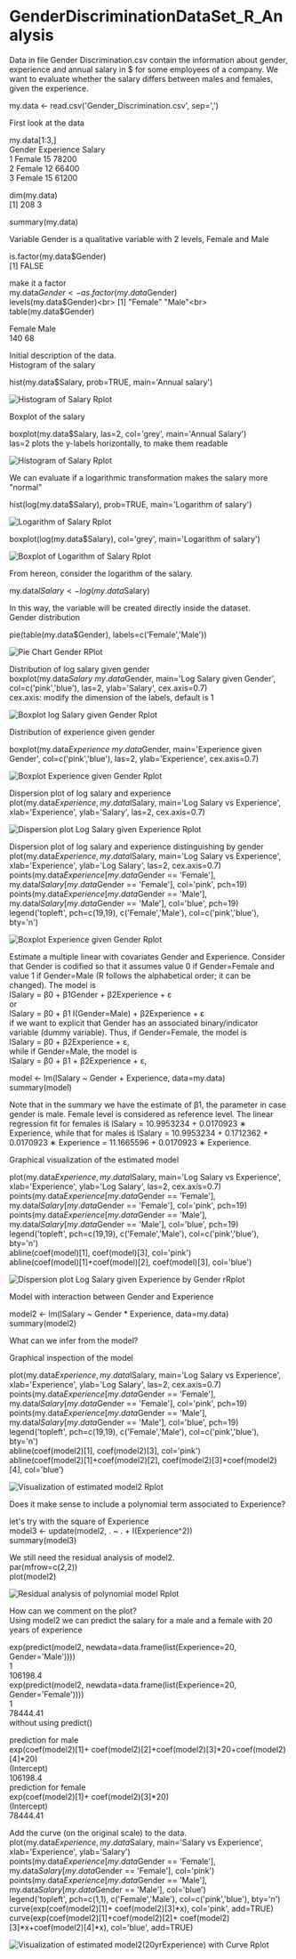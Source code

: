 # GenderDiscriminationDataSet_R_Analysis
Data in file Gender Discrimination.csv contain the information about gender, experience and annual salary in $ for some employees of a company. We want to evaluate whether the salary differs between males and females, given the experience. <br>

my.data <- read.csv('Gender_Discrimination.csv', sep=',') <br>

First look at the data <br>

my.data[1:3,] <br>
   Gender  Experience  Salary<br>
1  Female    15         78200<br>
2  Female    12         66400<br>
3  Female    15         61200<br>

dim(my.data)<br>
[1] 208 3<br>

summary(my.data)<br>

Variable Gender is a qualitative variable with 2 levels, Female and Male<br>

is.factor(my.data$Gender)<br>
[1] FALSE<br>

make it a factor<br>
my.data$Gender <- as.factor(my.data$Gender)<br>
levels(my.data$Gender)<br>
[1] "Female" "Male"<br>
table(my.data$Gender)<br>

Female    Male<br>
 140      68<br>
 
Initial description of the data.<br>
Histogram of the salary<br>

hist(my.data$Salary, prob=TRUE, main='Annual salary')<br>

![Histogram of Salary Rplot](https://github.com/adnantheanalyst/GenderDiscriminationDataSet_R_Analysis/assets/16821246/8b1cdf8f-8252-42d0-a54f-1ef9c582a9c0)

Boxplot of the salary<br>

boxplot(my.data$Salary, las=2, col='grey', main='Annual Salary')<br>
las=2 plots the y-labels horizontally, to make them readable<br>

![Histogram of Salary Rplot](https://github.com/adnantheanalyst/GenderDiscriminationDataSet_R_Analysis/assets/16821246/3acf9aa6-99b8-4757-b67c-5e76ffd5d467)

We can evaluate if a logarithmic transformation makes the salary more "normal"<br>

hist(log(my.data$Salary), prob=TRUE, main='Logarithm of salary')<br>

![Logarithm of Salary Rplot](https://github.com/adnantheanalyst/GenderDiscriminationDataSet_R_Analysis/assets/16821246/689bd87e-0a65-426f-954b-153d89ee0b55)

boxplot(log(my.data$Salary), col='grey', main='Logarithm of salary')<br>

![Boxplot of Logarithm of Salary Rplot](https://github.com/adnantheanalyst/GenderDiscriminationDataSet_R_Analysis/assets/16821246/87f92f8e-fa1d-425b-986b-35c23afd1d13)

From hereon, consider the logarithm of the salary.<br>

my.data$lSalary <- log(my.data$Salary)<br>

In this way, the variable will be created directly inside the dataset.<br>
Gender distribution<br>

pie(table(my.data$Gender), labels=c('Female','Male'))<br>

![Pie Chart Gender RPlot](https://github.com/adnantheanalyst/GenderDiscriminationDataSet_R_Analysis/assets/16821246/98a40263-c9f5-404d-b4d3-5aea8614a62c)

Distribution of log salary given gender<br>
boxplot(my.data$Salary~my.data$Gender, main='Log Salary given Gender', col=c('pink','blue'), las=2, ylab='Salary', cex.axis=0.7)<br>
cex.axis: modify the dimension of the labels, default is 1<br>


![Boxplot log Salary given Gender Rplot](https://github.com/adnantheanalyst/GenderDiscriminationDataSet_R_Analysis/assets/16821246/454a8364-bb96-4b2c-9903-59ccc0e4fc93)

Distribution of experience given gender<br>

boxplot(my.data$Experience~my.data$Gender, main='Experience given Gender', col=c('pink','blue'), las=2, ylab='Experience', cex.axis=0.7)<br>

![Boxplot Experience given Gender Rplot](https://github.com/adnantheanalyst/GenderDiscriminationDataSet_R_Analysis/assets/16821246/3ba35707-28c7-4241-bfa8-a952692f11c6)

Dispersion plot of log salary and experience<br>
plot(my.data$Experience, my.data$lSalary, main='Log Salary vs Experience', xlab='Experience', ylab='Salary', las=2, cex.axis=0.7)<br>

![Dispersion plot Log Salary given Experience Rplot](https://github.com/adnantheanalyst/GenderDiscriminationDataSet_R_Analysis/assets/16821246/5f0b3527-967a-47ed-86e3-f7e5eabb55fb)

Dispersion plot of log salary and experience distinguishing by gender<br>
plot(my.data$Experience, my.data$lSalary, main='Log Salary vs Experience', xlab='Experience', ylab='Log Salary', las=2, cex.axis=0.7)<br>
points(my.data$Experience[my.data$Gender == 'Female'], my.data$lSalary[my.data$Gender == 'Female'], col='pink', pch=19)<br>
points(my.data$Experience[my.data$Gender == 'Male'], my.data$lSalary[my.data$Gender == 'Male'], col='blue', pch=19)<br>
legend('topleft', pch=c(19,19), c('Female','Male'), col=c('pink','blue'), bty='n')<br>

![Boxplot Experience given Gender Rplot](https://github.com/adnantheanalyst/GenderDiscriminationDataSet_R_Analysis/assets/16821246/293399dc-2adf-4151-8a7f-f121d2434285)

Estimate a multiple linear with covariates Gender and Experience. Consider that Gender is codified so that it assumes value 0 if Gender=Female and value 1 if Gender=Male (R follows the alphabetical order; it can be changed). The model is<br>
                           lSalary = β0 + β1Gender + β2Experience + ε<br>
or<br>
                      lSalary = β0 + β1 I(Gender=Male) + β2Experience + ε<br>
if we want to explicit that Gender has an associated binary/indicator variable (dummy variable). Thus, if Gender=Female, the model is<br>
                                lSalary = β0 + β2Experience + ε,<br>
while if Gender=Male, the model is<br>
                              lSalary = β0 + β1 + β2Experience + ε,<br>
                              
model <- lm(lSalary ~ Gender + Experience, data=my.data)<br>
summary(model)<br>

Note that in the summary we have the estimate of β1, the parameter in case gender is male. Female level is considered as reference level. The linear regression fit for females iŝ lSalary = 10.9953234 + 0.0170923 ∗ Experience, while that for males iŝ lSalary = 10.9953234 + 0.1712362 + 0.0170923 ∗ Experience = 11.1665596 + 0.0170923 ∗ Experience.<br>

Graphical visualization of the estimated model<br>

plot(my.data$Experience, my.data$lSalary, main='Log Salary vs Experience', xlab='Experience', ylab='Log Salary', las=2, cex.axis=0.7)<br>
points(my.data$Experience[my.data$Gender == 'Female'], my.data$lSalary[my.data$Gender == 'Female'], col='pink', pch=19)<br>
points(my.data$Experience[my.data$Gender == 'Male'], my.data$lSalary[my.data$Gender == 'Male'], col='blue', pch=19)<br>
legend('topleft', pch=c(19,19), c('Female','Male'), col=c('pink','blue'), bty='n')<br>
abline(coef(model)[1], coef(model)[3], col='pink')<br>
abline(coef(model)[1]+coef(model)[2], coef(model)[3], col='blue')<br>

![Dispersion plot Log Salary given Experience by Gender rRplot](https://github.com/adnantheanalyst/GenderDiscriminationDataSet_R_Analysis/assets/16821246/7df67a38-5e51-47c8-a451-bbf67fc29e14)

Model with interaction between Gender and Experience<br>

model2 <- lm(lSalary ~ Gender * Experience, data=my.data)<br>
summary(model2)<br>

What can we infer from the model?<br>


Graphical inspection of the model<br>

plot(my.data$Experience, my.data$lSalary, main='Log Salary vs Experience', xlab='Experience', ylab='Log Salary', las=2, cex.axis=0.7)<br>
points(my.data$Experience[my.data$Gender == 'Female'], my.data$lSalary[my.data$Gender == 'Female'], col='pink', pch=19)<br>
points(my.data$Experience[my.data$Gender == 'Male'], my.data$lSalary[my.data$Gender == 'Male'], col='blue', pch=19)<br>
legend('topleft', pch=c(19,19), c('Female','Male'), col=c('pink','blue'), bty='n')<br>
abline(coef(model2)[1], coef(model2)[3], col='pink')<br>
abline(coef(model2)[1]+coef(model2)[2], coef(model2)[3]+coef(model2)[4], col='blue')<br>

![Visualization of estimated model2 Rplot](https://github.com/adnantheanalyst/GenderDiscriminationDataSet_R_Analysis/assets/16821246/23da481e-83bc-4ae3-bc1c-5b534e8dce81)

Does it make sense to include a polynomial term associated to Experience?<br>

let's try with the square of Experience<br>
model3 <- update(model2, . ~ . + I(Experience^2))<br>
summary(model3)<br>

We still need the residual analysis of model2.<br>
par(mfrow=c(2,2))<br>
plot(model2)<br>


![Residual analysis of polynomial model Rplot](https://github.com/adnantheanalyst/GenderDiscriminationDataSet_R_Analysis/assets/16821246/11c2bb71-006e-437a-9ec8-73b8dea36114)

How can we comment on the plot?<br>
Using model2 we can predict the salary for a male and a female with 20 years of experience<br>

exp(predict(model2, newdata=data.frame(list(Experience=20, Gender='Male'))))<br>
1<br>
106198.4<br>
exp(predict(model2, newdata=data.frame(list(Experience=20, Gender='Female'))))<br>
1<br>
78444.41<br>
without using predict()<br>

prediction for male<br>
exp(coef(model2)[1]+ coef(model2)[2]+coef(model2)[3]*20+coef(model2)[4]*20)<br>
(Intercept)<br>
106198.4<br>
prediction for female<br>
exp(coef(model2)[1]+ coef(model2)[3]*20)<br>
(Intercept)<br>
78444.41<br>

Add the curve (on the original scale) to the data.<br>
plot(my.data$Experience, my.data$Salary, main='Salary vs Experience', xlab='Experience', ylab='Salary')<br>
points(my.data$Experience[my.data$Gender == 'Female'], my.data$Salary[my.data$Gender == 'Female'], col='pink')<br>
points(my.data$Experience[my.data$Gender == 'Male'], my.data$Salary[my.data$Gender == 'Male'], col='blue')<br>
legend('topleft', pch=c(1,1), c('Female','Male'), col=c('pink','blue'), bty='n')<br>
curve(exp(coef(model2)[1]+ coef(model2)[3]*x), col='pink', add=TRUE)<br>
curve(exp(coef(model2)[1]+coef(model2)[2]+ coef(model2)[3]*x+coef(model2)[4]*x), col='blue', add=TRUE)<br>

![Visualization of estimated model2(20yrExperience) with Curve Rplot](https://github.com/adnantheanalyst/GenderDiscriminationDataSet_R_Analysis/assets/16821246/55dae6da-33fa-4514-8168-17464105105e)
